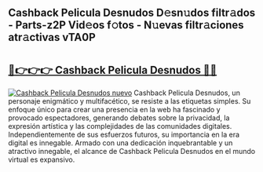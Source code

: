 ## Cashback Pelicula Desnudos D𝚎sn𝚞dos filtr𝚊dos - Parts-z2P Vid𝚎os f𝚘tos - N𝚞evas filtr𝚊ciones atr𝚊ctivas vTA0P

# <h2><a href="http://mb7dx4h.tromn.icu/?c=Cashback+Pelicula+Desnudos">🔗👉👉👉 Cashback Pelicula Desnudos 🔗🔗</a></h2>

[![Cashback Pelicula Desnudos nuevo](https://i.imgur.com/pEAQMta.gif)](http://mb7dx4h.tromn.icu/?c=Cashback+Pelicula+Desnudos)
Cashback Pelicula Desnudos, un personaje enigmático y multifacético, se resiste a las etiquetas simples. Su enfoque único para crear una presencia en la web ha fascinado y provocado espectadores, generando debates sobre la privacidad, la expresión artística y las complejidades de las comunidades digitales. Independientemente de sus esfuerzos futuros, su importancia en la era digital es innegable. Armado con una dedicación inquebrantable y un atractivo innegable, el alcance de Cashback Pelicula Desnudos en el mundo virtual es expansivo.
